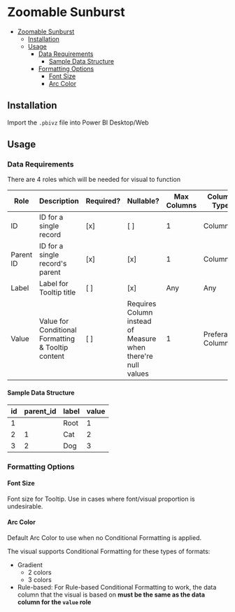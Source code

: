 # Zoomable Sunburst

- [Zoomable Sunburst](#zoomable-sunburst)
  - [Installation](#installation)
  - [Usage](#usage)
    - [Data Requirements](#data-requirements)
      - [Sample Data Structure](#sample-data-structure)
    - [Formatting Options](#formatting-options)
      - [Font Size](#font-size)
      - [Arc Color](#arc-color)

## Installation

Import the `.pbivz` file into Power BI Desktop/Web

## Usage

### Data Requirements

There are 4 roles which will be needed for visual to function

| Role | Description | Required? | Nullable? | Max Columns | Column Type | Data Type |
|---|---|---|---|---|---|---|
| ID | ID for a single record | [x] | [ ] | 1 | Column | Preferably Numeric |
| Parent ID | ID for a single record's parent | [x] | [x] | 1 | Column | Preferably Numeric |
| Label | Label for Tooltip title | [ ] | [x] | Any | Any | Any |
| Value | Value for Conditional Formatting & Tooltip content | [ ] | Requires Column instead of Measure when there're null values | 1 | Preferably Column | Preferably Numeric |

#### Sample Data Structure

| id | parent_id | label | value
| --- | --- | --- | --- |
| 1 | | Root | 1
| 2 | 1 | Cat | 2
| 3 | 2 | Dog | 3

### Formatting Options

#### Font Size

Font size for Tooltip. Use in cases where font/visual proportion is undesirable.

#### Arc Color

Default Arc Color to use when no Conditional Formatting is applied.

The visual supports Conditional Formatting for these types of formats:

- Gradient
  - 2 colors
  - 3 colors
- Rule-based: For Rule-based Conditional Formatting to work, the data column that the visual is based on **must be the same as the data column for the `value` role**
